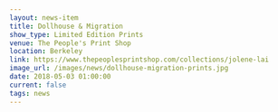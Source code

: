 ```yaml
---
layout: news-item
title: Dollhouse & Migration
show_type: Limited Edition Prints
venue: The People's Print Shop
location: Berkeley
link: https://www.thepeoplesprintshop.com/collections/jolene-lai
image_url: /images/news/dollhouse-migration-prints.jpg
date: 2018-05-03 01:00:00
current: false
tags: news
---
```

